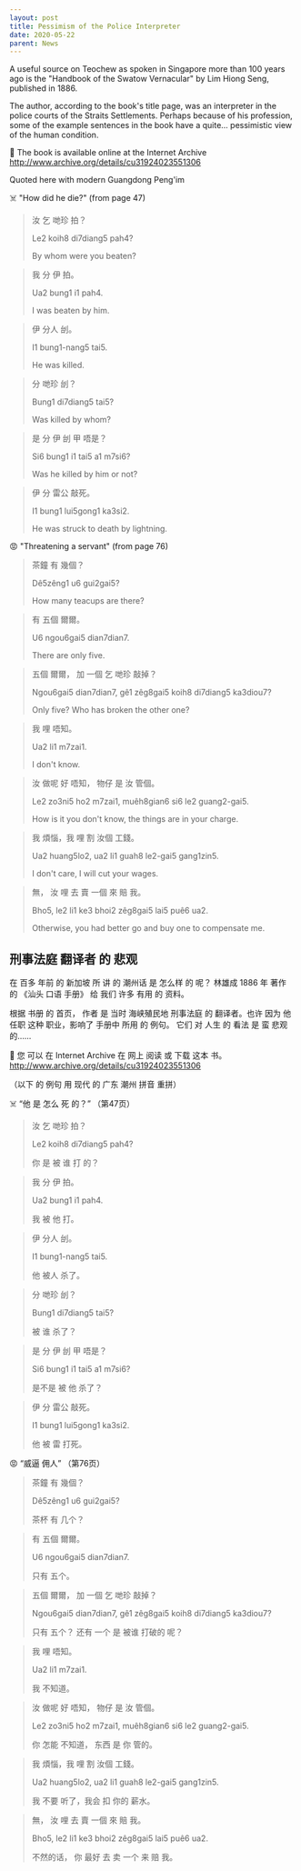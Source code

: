 ```yaml
---
layout: post
title: Pessimism of the Police Interpreter
date: 2020-05-22
parent: News
---
```


A useful source on Teochew as spoken in Singapore more than 100 years ago is the "Handbook of the Swatow Vernacular" by Lim Hiong Seng, published in 1886.

The author, according to the book's title page, was an interpreter in the police courts of the Straits Settlements. Perhaps because of his profession, some of the example sentences in the book have a quite... pessimistic view of the human condition.

🔗 The book is available online at the Internet Archive http://www.archive.org/details/cu31924023551306

Quoted here with modern Guangdong Peng'im

☠️ "How did he die?" (from page 47)

> 汝 乞 哋珍 拍？
>
> Le2 koih8 di7diang5 pah4?
>
> By whom were you beaten?

> 我 分 伊 拍。
>
> Ua2 bung1 i1 pah4.
>
> I was beaten by him.

> 伊 分人 刣。
>
> I1 bung1-nang5 tai5.
>
> He was killed.

> 分 哋珍 刣？
>
> Bung1 di7diang5 tai5?
>
> Was killed by whom?

> 是 分 伊 刣 甲 唔是？
>
> Si6 bung1 i1 tai5 a1 m7si6?
>
> Was he killed by him or not?

> 伊 分 雷公 敲死。
>
> I1 bung1 lui5gong1 ka3si2.
>
> He was struck to death by lightning.

😡 "Threatening a servant" (from page 76)

> 茶鐘 有 幾個？
>
> Dê5zêng1 u6 gui2gai5?
>
> How many teacups are there?

> 有 五個 爾爾。
>
> U6 ngou6gai5 dian7dian7.
>
> There are only five.

> 五個 爾爾， 加 一個 乞 哋珍 敲掉？
>
> Ngou6gai5 dian7dian7, gê1 zêg8gai5 koih8 di7diang5 ka3diou7?
>
> Only five? Who has broken the other one?

> 我 哩 唔知。
>
> Ua2 li1 m7zai1.
>
> I don't know.

> 汝 做呢 好 唔知， 物仔 是 汝 管個。
>
> Le2 zo3ni5 ho2 m7zai1, muêh8gian6 si6 le2 guang2-gai5.
>
> How is it you don't know, the things are in your charge.

> 我 煩惱，我 哩 割 汝個 工錢。
>
> Ua2 huang5lo2, ua2 li1 guah8 le2-gai5 gang1zin5.
>
> I don't care, I will cut your wages.

> 無， 汝 哩 去 賣 一個 來 賠 我。
>
> Bho5, le2 li1 ke3 bhoi2 zêg8gai5 lai5 puê6 ua2.
>
> Otherwise, you had better go and buy one to compensate me.

## 刑事法庭 翻译者 的 悲观

在 百多 年前 的 新加坡 所 讲 的 潮州话 是 怎么样 的 呢？ 林雄成 1886 年 著作 的 《汕头 口语 手册》 给 我们 许多 有用 的 资料。

根据 书册 的 首页， 作者 是 当时 海峡殖民地 刑事法庭 的 翻译者。也许 因为 他 任职 这种 职业，影响了 手册中 所用 的 例句。 它们 对 人生 的 看法 是 蛮 悲观 的……

🔗 您 可以 在 Internet Archive 在 网上 阅读 或 下载 这本 书。 http://www.archive.org/details/cu31924023551306

（以下 的 例句 用 现代 的 广东 潮州 拼音 重拼）

☠️ “他 是 怎么 死 的？” （第47页）

> 汝 乞 哋珍 拍？
>
> Le2 koih8 di7diang5 pah4?
>
> 你 是 被 谁 打 的？

> 我 分 伊 拍。
>
> Ua2 bung1 i1 pah4.
>
> 我 被 他 打。

> 伊 分人 刣。
>
> I1 bung1-nang5 tai5.
>
> 他 被人 杀了。

> 分 哋珍 刣？
>
> Bung1 di7diang5 tai5?
>
> 被 谁 杀了？

> 是 分 伊 刣 甲 唔是？
>
> Si6 bung1 i1 tai5 a1 m7si6?
>
> 是不是 被 他 杀了？

> 伊 分 雷公 敲死。
>
> I1 bung1 lui5gong1 ka3si2.
>
> 他 被 雷 打死。

😡 “威逼 佣人” （第76页）

> 茶鐘 有 幾個？
>
> Dê5zêng1 u6 gui2gai5?
>
> 茶杯 有 几个？

> 有 五個 爾爾。
>
> U6 ngou6gai5 dian7dian7.
>
> 只有 五个。

> 五個 爾爾， 加 一個 乞 哋珍 敲掉？
>
> Ngou6gai5 dian7dian7, gê1 zêg8gai5 koih8 di7diang5 ka3diou7?
>
> 只有 五个？ 还有 一个 是 被谁 打破的 呢？

> 我 哩 唔知。
>
> Ua2 li1 m7zai1.
>
> 我 不知道。

> 汝 做呢 好 唔知， 物仔 是 汝 管個。
>
> Le2 zo3ni5 ho2 m7zai1, muêh8gian6 si6 le2 guang2-gai5.
>
> 你 怎能 不知道， 东西 是 你 管的。

> 我 煩惱，我 哩 割 汝個 工錢。
>
> Ua2 huang5lo2, ua2 li1 guah8 le2-gai5 gang1zin5.
>
> 我 不要 听了，我会 扣 你的 薪水。

> 無， 汝 哩 去 賣 一個 來 賠 我。
>
> Bho5, le2 li1 ke3 bhoi2 zêg8gai5 lai5 puê6 ua2.
>
> 不然的话， 你 最好 去 卖 一个 来 赔 我。
